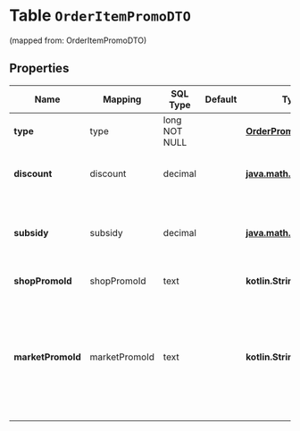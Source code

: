 
# Table `OrderItemPromoDTO`
(mapped from: OrderItemPromoDTO)

## Properties
Name | Mapping | SQL Type | Default | Type | Description | Notes
---- | ------- | -------- | ------- | ---- | ----------- | -----
**type** | type | long NOT NULL |  | [**OrderPromoType**](OrderPromoType.md) |  |  [foreignkey]
**discount** | discount | decimal |  | [**java.math.BigDecimal**](java.math.BigDecimal.md) | Размер пользовательской скидки в валюте покупателя.  |  [optional]
**subsidy** | subsidy | decimal |  | [**java.math.BigDecimal**](java.math.BigDecimal.md) | Вознаграждение партнеру от Маркета за товар, проданный в рамках акции.  Передается в валюте заказа.  |  [optional]
**shopPromoId** | shopPromoId | text |  | **kotlin.String** | Идентификатор акции поставщика.  |  [optional]
**marketPromoId** | marketPromoId | text |  | **kotlin.String** | Идентификатор акции в рамках соглашения на оказание услуг по продвижению сервиса между Маркетом и партнером.  Параметр передается, только если параметр &#x60;type&#x3D;MARKET_DEAL&#x60;.  |  [optional]







